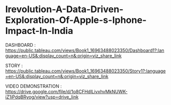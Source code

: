 # Irevolution-A-Data-Driven-Exploration-Of-Apple-s-Iphone-Impact-In-India
DASHBOARD : https://public.tableau.com/views/Book1_16963488023350/Dashboard1?:language=en-US&:display_count=n&:origin=viz_share_link

STORY : https://public.tableau.com/views/Book1_16963488023350/Story1?:language=en-US&:display_count=n&:origin=viz_share_link

VIDEO DEMONSTRATION : https://drive.google.com/file/d/1o8CFHdlLivxhvMkNUWK-iZ1iPdqBRyog/view?usp=drive_link
